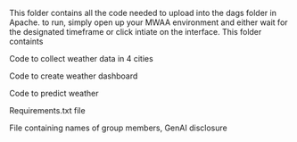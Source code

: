 This folder contains all the code needed to upload into the dags folder in Apache. to run, simply open up your MWAA environment and either wait for the designated timeframe or click intiate on the interface. This folder containts

Code to collect weather data in 4 cities

Code to create weather dashboard

Code to predict weather

Requirements.txt file

File containing names of group members, GenAI disclosure
